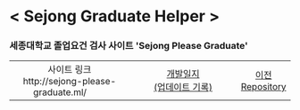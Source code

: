 # < Sejong Graduate Helper >

### 세종대학교 졸업요건 검사 사이트 'Sejong Please Graduate'

<table >
    <tr >
        <td width="50%" align='center'>사이트 링크 <br> http://sejong-please-graduate.ml/ &nbsp;&nbsp;&nbsp;&nbsp;&nbsp;&nbsp;&nbsp;</td>
        <td width="50%" align='center'><a href="/dev_record.md">개발일지<br>(업데이트 기록)</a></td>
        <td width="50%" align='center'><a href="https://github.com/hon99oo/SejongGraduateHellper">이전 Repository</a></td>
    </tr>
</table>


<br>

